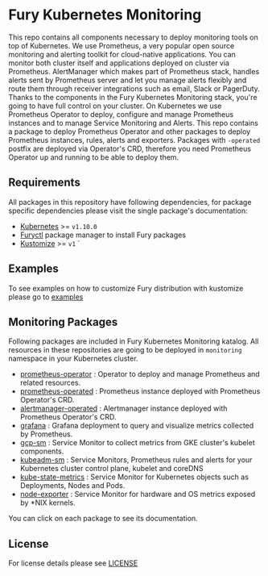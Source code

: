 # Fury Kubernetes Monitoring
 
This repo contains all components necessary to deploy monitoring tools on top of Kubernetes. We use Prometheus, a very popular open source monitoring and alerting toolkit for cloud-native applications. You can monitor both cluster itself and applications deployed on cluster via Prometheus. AlertManager which makes part of Prometheus stack, handles alerts sent by Prometheus server and let you manage alerts flexibly and route them through receiver integrations such as email, Slack or PagerDuty. Thanks to the components in the Fury Kubernetes Monitoring stack, you're going to have full control on your cluster. On Kubernetes we use Prometheus Operator to deploy, configure and manage Prometheus instances and to manage Service Monitoring and Alerts. This repo contains a package to deploy Prometheus Operator and other packages to deploy Prometheus instances, rules, alerts and exporters. Packages with `-operated` postfix are deployed via Operator's CRD, therefore you need Prometheus Operator up and running to be able to deploy them.  


## Requirements

All packages in this repository have following dependencies, for package specific dependencies please visit the single package's documentation:

- [Kubernetes](https://kubernetes.io) >= `v1.10.0`
- [Furyctl](https://github.com/sighup-io/furyctl) package manager to install Fury packages
- [Kustomize](https://github.com/kubernetes-sigs/kustomize) >= `v1` 
`

## Examples

To see examples on how to customize Fury distribution with kustomize please go to [examples](https://github.com/sighup-io/fury-kubernetes-monitoring/tree/master/examples)


##  Monitoring Packages 

Following packages are included in Fury Kubernetes Monitoring katalog. All resources in these repositories are going to be deployed in `monitoring` namespace in your Kubernetes cluster.

- [prometheus-operator](https://github.com/sighup-io/fury-kubernetes-monitoring/blob/master/prometheus-operator) : Operator to deploy and manage Prometheus and related resources.
- [prometheus-operated](https://github.com/sighup-io/fury-kubernetes-monitoring/blob/master/prometheus-operated) : Prometheus instance deployed with Prometheus Operator's CRD.
- [alertmanager-operated](https://github.com/sighup-io/fury-kubernetes-monitoring/blob/master/alertmanager-operated) : Alertmanager instance deployed with Prometheus Operator's CRD.
- [grafana](https://github.com/sighup-io/fury-kubernetes-monitoring/blob/master/grafana) : Grafana deployment to query and visualize metrics collected by Prometheus.
- [gcp-sm](https://github.com/sighup-io/fury-kubernetes-monitoring/blob/master/gcp-sm) : Service Monitor to collect metrics from GKE cluster's kubelet components.
- [kubeadm-sm](https://github.com/sighup-io/fury-kubernetes-monitoring/blob/master/kubeadm-sm) : Service Monitors, Prometheus rules and alerts for your Kubernetes cluster control plane, kubelet and coreDNS
- [kube-state-metrics](https://github.com/sighup-io/fury-kubernetes-monitoring/blob/master/kube-state-metrics) : Service Monitor for Kubernetes objects such as Deployments, Nodes and Pods.
- [node-exporter](https://github.com/sighup-io/fury-kubernetes-monitoring/blob/master/node-exporter) : Service Monitor for hardware and OS metrics exposed by \*NIX kernels.


You can click on each package to see its documentation.


## License

For license details please see [LICENSE](https://sighup.io/fury/license) 

